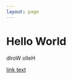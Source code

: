 ```yaml
---
layout: page
---
```


<!DOCTYPE html>
<html>
<head>
    <title>Home</title>
    <meta charset = "UTF-8" />
</head>
<body>
    <h1>Hello World</h1>
        <p>dlroW olleH</p>
        <a href="http://www.amyliang.co/projects.html">link text</a>

</body>
</html>
